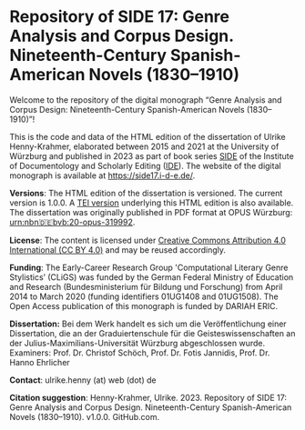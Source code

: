 # Repository of SIDE 17: Genre Analysis and Corpus Design. Nineteenth-Century Spanish-American Novels (1830–1910) 

Welcome to the repository of the digital monograph “Genre Analysis and Corpus Design: Nineteenth-Century Spanish-American Novels (1830–1910)”!

This is the code and data of the HTML edition of the dissertation of Ulrike Henny-Krahmer, 
elaborated between 2015 and 2021 at the University of Würzburg and published in 2023 as part of book series [SIDE](https://www.i-d-e.de/publikationen/schriften/) of the Institute of Documentology and Scholarly Editing ([IDE](https://www.i-d-e.de/)).
The website of the digital monograph is available at https://side17.i-d-e.de/.

**Versions**: The HTML edition of the dissertation is versioned. The current version is 1.0.0. A [TEI version](tei/Henny-Krahmer_2023_Genre-Analysis-Corpus-Design.xml) underlying this HTML edition is also available. The dissertation was originally published in PDF format at OPUS Würzburg: [urn:nbn:de:bvb:20-opus-319992](https://nbn-resolving.org/urn:nbn:de:bvb:20-opus-319992).

**License**: The content is licensed under [Creative Commons Attribution 4.0 International (CC BY 4.0)](https://creativecommons.org/licenses/by/4.0/) and may be reused accordingly.

**Funding**: The Early-Career Research Group 'Computational Literary Genre Stylistics’ (CLiGS) was funded by the German Federal Ministry of Education and Research (Bundesministerium für Bildung und Forschung) from April 2014 to March 2020 (funding identifiers 01UG1408 and 01UG1508). The Open Access publication of this monograph is funded by DARIAH ERIC.

**Dissertation:** Bei dem Werk handelt es sich um die Veröffentlichung einer Dissertation, die an der Graduiertenschule für die Geisteswissenschaften an der Julius-Maximilians-Universität Würzburg abgeschlossen wurde. Examiners: Prof. Dr. Christof Schöch, Prof. Dr. Fotis Jannidis, Prof. Dr. Hanno Ehrlicher

**Contact**: ulrike.henny (at) web (dot) de

**Citation suggestion**:
Henny-Krahmer, Ulrike. 2023. Repository of SIDE 17: Genre Analysis and Corpus Design. Nineteenth-Century Spanish-American Novels (1830–1910). v1.0.0. GitHub.com.
